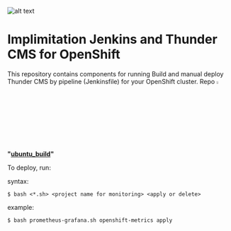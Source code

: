 ![alt text](https://i1.wp.com/blog.openshift.com/wp-content/uploads/redhatopenshift.png?w=1376&ssl=1)
# Implimitation Jenkins and Thunder CMS for OpenShift

This repository contains components for running Build and manual deploy Thunder CMS by pipeline (Jenkinsfile) for your OpenShift cluster. Repo 
<img src="https://www.drupal.org/files/Thunder_WBM_20160126.png" alt="Thunder" width="4%"/> **"[ubuntu_build](https://github.com/ros-kamach/thunder_nginx_phpfpm/tree/ubuntu_build)"**

To deploy, run:

syntax:
```
$ bash <*.sh> <project name for monitoring> <apply or delete> 
```
example:
```
$ bash prometheus-grafana.sh openshift-metrics apply
```
